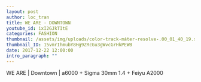 ```yaml
---
layout: post
author: loc_tran
title: WE ARE - DOWNTOWN
youtube_id: ixI2GJkTItE
categories: FASHION
thumbnail: /assets/img/uploads/color-track-máter-resolve-.00_01_40_19.still001.jpg
thumbnail_ID: 15vmrIhmubY8Hg9ZRcGu3gWvcGrHkPEWB
date: 2017-12-22 12:00:00
intro_paragraph: ""
---
```

WE ARE | Downtown | a6000 + Sigma 30mm 1.4 + Feiyu A2000
